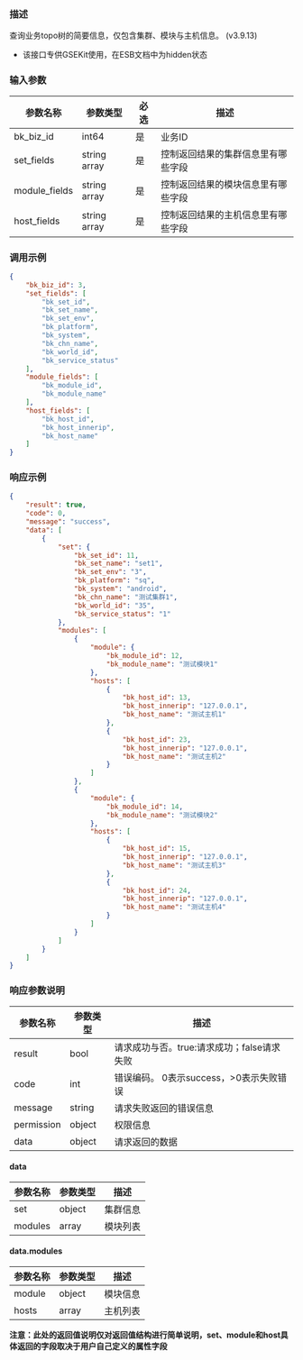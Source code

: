 ### 描述

查询业务topo树的简要信息，仅包含集群、模块与主机信息。 (v3.9.13)

- 该接口专供GSEKit使用，在ESB文档中为hidden状态

### 输入参数

| 参数名称          | 参数类型         | 必选 | 描述                |
|---------------|--------------|----|-------------------|
| bk_biz_id     | int64        | 是  | 业务ID              |
| set_fields    | string array | 是  | 控制返回结果的集群信息里有哪些字段 |
| module_fields | string array | 是  | 控制返回结果的模块信息里有哪些字段 |
| host_fields   | string array | 是  | 控制返回结果的主机信息里有哪些字段 |

### 调用示例

```json
{
    "bk_biz_id": 3,
    "set_fields": [
        "bk_set_id",
        "bk_set_name",
        "bk_set_env",
        "bk_platform",
        "bk_system",
        "bk_chn_name",
        "bk_world_id",
        "bk_service_status"
    ],
    "module_fields": [
        "bk_module_id",
        "bk_module_name"
    ],
    "host_fields": [
        "bk_host_id",
        "bk_host_innerip",
        "bk_host_name"
    ]
}
```

### 响应示例

```json
{
    "result": true,
    "code": 0,
    "message": "success",
    "data": [
        {
            "set": {
                "bk_set_id": 11,
                "bk_set_name": "set1",
                "bk_set_env": "3",
                "bk_platform": "sq",
                "bk_system": "android",
                "bk_chn_name": "测试集群1",
                "bk_world_id": "35",
                "bk_service_status": "1"
            },
            "modules": [
                {
                    "module": {
                        "bk_module_id": 12,
                        "bk_module_name": "测试模块1"
                    },
                    "hosts": [
                        {
                            "bk_host_id": 13,
                            "bk_host_innerip": "127.0.0.1",
                            "bk_host_name": "测试主机1"
                        },
                        {
                            "bk_host_id": 23,
                            "bk_host_innerip": "127.0.0.1",
                            "bk_host_name": "测试主机2"
                        }
                    ]
                },
                {
                    "module": {
                        "bk_module_id": 14,
                        "bk_module_name": "测试模块2"
                    },
                    "hosts": [
                        {
                            "bk_host_id": 15,
                            "bk_host_innerip": "127.0.0.1",
                            "bk_host_name": "测试主机3"
                        },
                        {
                            "bk_host_id": 24,
                            "bk_host_innerip": "127.0.0.1",
                            "bk_host_name": "测试主机4"
                        }
                    ]
                }
            ]
        }
    ]
}
```

### 响应参数说明

| 参数名称       | 参数类型   | 描述                         |
|------------|--------|----------------------------|
| result     | bool   | 请求成功与否。true:请求成功；false请求失败 |
| code       | int    | 错误编码。 0表示success，>0表示失败错误  |
| message    | string | 请求失败返回的错误信息                |
| permission | object | 权限信息                       |
| data       | object | 请求返回的数据                    |

#### data

| 参数名称    | 参数类型   | 描述   |
|---------|--------|------|
| set     | object | 集群信息 |
| modules | array  | 模块列表 |

#### data.modules

| 参数名称   | 参数类型   | 描述   |
|--------|--------|------|
| module | object | 模块信息 |
| hosts  | array  | 主机列表 |

**注意：此处的返回值说明仅对返回值结构进行简单说明，set、module和host具体返回的字段取决于用户自己定义的属性字段**
